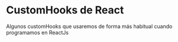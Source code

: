 # CustomHooks de React

Algunos customHooks que usaremos de forma más habitual cuando programamos en ReactJs
